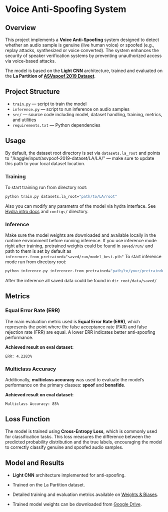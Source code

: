 # Voice Anti-Spoofing System

## Overview

This project implements a **Voice Anti-Spoofing** system designed to detect whether an audio sample is genuine (live human voice) or spoofed (e.g., replay attacks, synthesized or voice converted). The system enhances the security of speaker verification systems by preventing unauthorized access via voice-based attacks.

The model is based on the **Light CNN** architecture, trained and evaluated on the **La Partition of [ASVspoof 2019 Dataset](https://www.kaggle.com/datasets/awsaf49/asvpoof-2019-dataset)**.

## Project Structure

- `train.py` — script to train the model
- `inference.py` — script to run inference on audio samples
- `src/` — source code including model, dataset handling, training, metrics, and utilities
- `requirements.txt` — Python dependencies

## Usage
By default, the dataset root directory is set via `datasets.la_root` and points to "/kaggle/input/asvpoof-2019-dataset/LA/LA/" — make sure to update this path to your local dataset location.

### Training
To start training run from directory root:

```bash
python train.py datasets.la_root="path/to/LA/root"
```
Also you can modify any parametrs of the model via hydra interface. See [Hydra intro docs](https://hydra.cc/docs/intro) and `configs/` directory.

### Inference

Make sure the model weights are downloaded and available locally in the runtime environment before running inference. If you use inference mode right after training, pretrained weights could be found in `saved/run/` and path to them is set by default as `inferencer.from_pretrained="saved/run/model_best.pth"`
To start inference mode run from directory root:

```bash
python inference.py inferencer.from_pretrained="path/to/your/pretrainded/weights" datasets.la_root="path/to/LA/root"
```
After the inference all saved data could be found in `dir_root/data/saved/`

## Metrics

### Equal Error Rate (ERR)

The main evaluation metric used is **Equal Error Rate (ERR)**, which represents the point where the false acceptance rate (FAR) and false rejection rate (FRR) are equal. A lower ERR indicates better anti-spoofing performance.

**Achieved result on eval dataset:**

```plaintext
ERR: 4.2283%
```

### Multiclass Accuracy
Additionally, **multiclass accuracy** was used to evaluate the model’s performance on the primary classes: **spoof** and **bonafide**.

**Achieved result on eval dataset:**

```plaintext
Multiclass Accuracy: 85%
```

## Loss Function

The model is trained using **Cross-Entropy Loss**, which is commonly used for classification tasks. This loss measures the difference between the predicted probability distribution and the true labels, encouraging the model to correctly classify genuine and spoofed audio samples.

## Model and Results
- **Light CNN** architecture implemented for anti-spoofing.

- Trained on the La Partition dataset.

- Detailed training and evaluation metrics available on [Weights & Biases](https://wandb.ai/den-akifev-hse-university/Voice_Anti_Spoofing_DL_Project/reports/Voise-Anti-Spoofing--VmlldzoxMzkxOTAzMA?accessToken=lu6hve0j781lrfg8gj4v1f2krbyv5jj1jnqhvjbbmthaiqvy9gftlcp7ejygbggu).

- Trained model weights can be downloaded from [Google Drive](https://drive.google.com/drive/folders/1VhPISuvvnRld86GsiZm0cgVEmIX2PQgS?usp=sharing).
